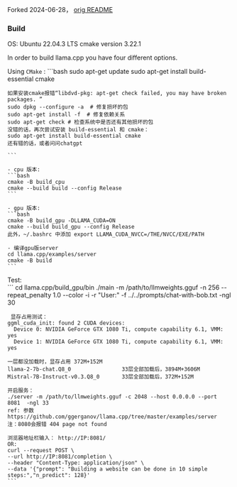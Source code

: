 Forked 2024-06-28， [orig README](README.orig.md)

### Build
OS: Ubuntu 22.04.3 LTS
cmake version 3.22.1

In order to build llama.cpp you have four different options.

Using `CMake` : 
    ```bash
    sudo apt-get update
    sudo apt-get install build-essential cmake
    
    如果安装cmake报错“libdvd-pkg: apt-get check failed, you may have broken packages. ”
    sudo dpkg --configure -a  # 修复损坏的包
    sudo apt-get install -f  # 修复依赖关系
    sudo apt-get check # 检查系统中是否还有其他损坏的包
    没错的话，再次尝试安装 build-essential 和 cmake：
    sudo apt-get install build-essential cmake
    还有错的话，或者问问chatgpt
    
    ```

    - cpu 版本:
    ```bash
    cmake -B build_cpu
    cmake --build build --config Release
    ```
    
    - gpu 版本:
    ```bash
    cmake -B build_gpu -DLLAMA_CUDA=ON
    cmake --build build_gpu --config Release 
    此外，~/.bashrc 中添加 export LLAMA_CUDA_NVCC=/THE/NVCC/EXE/PATH

    - 编译gpu版server
    cd llama.cpp/examples/server
    cmake -B build   
    ```
    
Test:  
    ```
    cd llama.cpp/build_gpu/bin
     ./main -m /path/to/llmweights.gguf -n 256 --repeat_penalty 1.0 --color -i -r "User:" -f ../../prompts/chat-with-bob.txt -ngl 30
     
     显存占用测试：
    ggml_cuda_init: found 2 CUDA devices:
      Device 0: NVIDIA GeForce GTX 1080 Ti, compute capability 6.1, VMM: yes
      Device 1: NVIDIA GeForce GTX 1080 Ti, compute capability 6.1, VMM: yes
    
    一层都没加载时，显存占用 372M+152M    
    llama-2-7b-chat.Q8_0                33层全部加载后，3894M+3606M  
    Mistral-7B-Instruct-v0.3.Q8_0       33层全部加载后，372M+152M  

    开启服务：
    ./server -m /path/to/llmweights.gguf -c 2048 --host 0.0.0.0 --port 8081  -ngl 33
    ref: 参数 https://github.com/ggerganov/llama.cpp/tree/master/examples/server
    注：8080会报错 404 page not found

    浏览器地址栏输入： http://IP:8081/
    OR:
    curl --request POST \
    --url http://IP:8081/completion \
    --header "Content-Type: application/json" \
    --data '{"prompt": "Building a website can be done in 10 simple steps:","n_predict": 128}'
    ```


     
